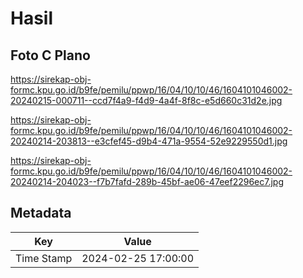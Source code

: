 # Hasil

## Foto C Plano

https://sirekap-obj-formc.kpu.go.id/b9fe/pemilu/ppwp/16/04/10/10/46/1604101046002-20240215-000711--ccd7f4a9-f4d9-4a4f-8f8c-e5d660c31d2e.jpg

https://sirekap-obj-formc.kpu.go.id/b9fe/pemilu/ppwp/16/04/10/10/46/1604101046002-20240214-203813--e3cfef45-d9b4-471a-9554-52e9229550d1.jpg

https://sirekap-obj-formc.kpu.go.id/b9fe/pemilu/ppwp/16/04/10/10/46/1604101046002-20240214-204023--f7b7fafd-289b-45bf-ae06-47eef2296ec7.jpg


## Metadata

| Key        | Value               |
| ---------- | ------------------- |
| Time Stamp | 2024-02-25 17:00:00 |



